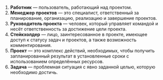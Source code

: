 1. **Работник** — пользователь, работающий над проектом.
2. **Менеджер проектов** — это специалист, ответственный за планирование, организацию, реализацию и завершение проектов.
3. **Руководитель проекта** — человек, который управляет командой и несёт ответственность за достижение цели проекта.
4. **Стейкхолдер** — лицо, заинтересованное в проекте, имеющее доступ к статусу задач и проектов, а также возможность комментирования.
5. **Проект** — это комплекс действий, необходимых, чтобы получить запланированный результат в установленные сроки с использованием определённых ресурсов.
6. **Задача** — проблемная ситуация с явно заданной целью, которую необходимо достичь.